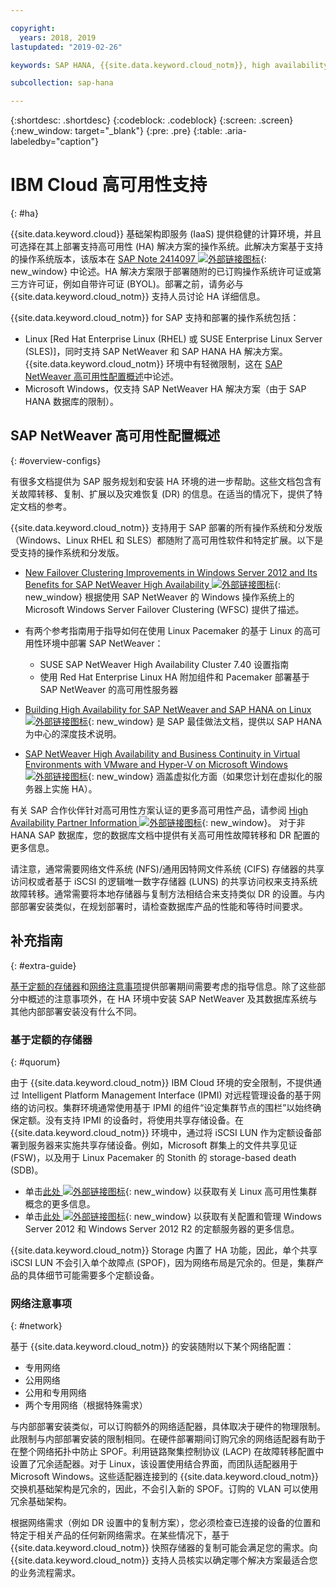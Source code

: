 ```yaml
---

copyright:
  years: 2018, 2019
lastupdated: "2019-02-26"

keywords: SAP HANA, {{site.data.keyword.cloud_notm}}, high availability, highly available, SPOF, VLANs, HA, DR, disaster recovery, SAP NetWeaver

subcollection: sap-hana

---
```


{:shortdesc: .shortdesc}
{:codeblock: .codeblock}
{:screen: .screen}
{:new_window: target="_blank"}
{:pre: .pre}
{:table: .aria-labeledby="caption"}


# IBM Cloud 高可用性支持
{: #ha}

{{site.data.keyword.cloud}} 基础架构即服务 (IaaS) 提供稳健的计算环境，并且可选择在其上部署支持高可用性 (HA) 解决方案的操作系统。此解决方案基于支持的操作系统版本，该版本在 [SAP Note 2414097 ![外部链接图标](../../icons/launch-glyph.svg "外部链接图标")](https://launchpad.support.sap.com/#/notes/2414097){: new_window} 中论述。HA 解决方案限于部署随附的已订购操作系统许可证或第三方许可证，例如自带许可证 (BYOL)。部署之前，请务必与 {{site.data.keyword.cloud_notm}} 支持人员讨论 HA 详细信息。

{{site.data.keyword.cloud_notm}} for SAP 支持和部署的操作系统包括：
* Linux [Red Hat Enterprise Linux (RHEL) 或 SUSE Enterprise Linux Server (SLES)]，同时支持 SAP NetWeaver 和 SAP HANA HA 解决方案。{{site.data.keyword.cloud_notm}} 环境中有轻微限制，这在 [SAP NetWeaver 高可用性配置概述](#overview-configs)中论述。
* Microsoft Windows，仅支持 SAP NetWeaver HA 解决方案（由于 SAP HANA 数据库的限制）。

## SAP NetWeaver 高可用性配置概述
{: #overview-configs}

有很多文档提供为 SAP 服务规划和安装 HA 环境的进一步帮助。这些文档包含有关故障转移、复制、扩展以及灾难恢复 (DR) 的信息。在适当的情况下，提供了特定文档的参考。

{{site.data.keyword.cloud_notm}} 支持用于 SAP 部署的所有操作系统和分发版（Windows、Linux RHEL 和 SLES）都随附了高可用性软件和特定扩展。以下是受支持的操作系统和分发版。

* [New Failover Clustering Improvements in Windows Server 2012 and Its Benefits for SAP NetWeaver High Availability ![外部链接图标](../../icons/launch-glyph.svg "外部链接图标")](https://blogs.sap.com/2013/10/16/new-failover-clustering-improvements-in-windows-server-2012-and-its-benefits-for-sap-netweaver-high-availability/){: new_window} 根据使用 SAP NetWeaver 的 Windows 操作系统上的 Microsoft Windows Server Failover Clustering (WFSC) 提供了描述。

* 有两个参考指南用于指导如何在使用 Linux Pacemaker 的基于 Linux 的高可用性环境中部署 SAP NetWeaver：
  * SUSE SAP NetWeaver High Availability Cluster 7.40 设置指南
  * 使用 Red Hat Enterprise Linux HA 附加组件和 Pacemaker 部署基于 SAP NetWeaver 的高可用性服务器

* [Building High Availability for SAP NetWeaver and SAP HANA on Linux ![外部链接图标](../../icons/launch-glyph.svg "外部链接图标")](https://support.sap.com/content/dam/SAAP/SAP_Activate/AGS_70.pdf){: new_window} 是 SAP 最佳做法文档，提供以 SAP HANA 为中心的深度技术说明。

* [SAP NetWeaver High Availability and Business Continuity in Virtual Environments with VMware and Hyper-V on Microsoft Windows ![外部链接图标](../../icons/launch-glyph.svg "外部链接图标")](https://www.sap.com/documents/2015/07/508b62bc-5b7c-0010-82c7-eda71af511fa.html){: new_window} 涵盖虚拟化方面（如果您计划在虚拟化的服务器上实施 HA）。

有关 SAP 合作伙伴针对高可用性方案认证的更多高可用性产品，请参阅 [High Availability Partner Information ![外部链接图标](../../icons/launch-glyph.svg "外部链接图标")](https://wiki.scn.sap.com/wiki/display/SI/High+Availability+Partner+Information){: new_window}。
对于非 HANA SAP 数据库，您的数据库文档中提供有关高可用性故障转移和 DR 配置的更多信息。

请注意，通常需要网络文件系统 (NFS)/通用因特网文件系统 (CIFS) 存储器的共享访问权或者基于 iSCSI 的逻辑唯一数字存储器 (LUNS) 的共享访问权来支持系统故障转移。通常需要将本地存储器与复制方法相结合来支持类似 DR 的设置。与内部部署安装类似，在规划部署时，请检查数据库产品的性能和等待时间要求。

## 补充指南
{: #extra-guide}

[基于定额的存储器](#quorum)和[网络注意事项](#network)提供部署期间需要考虑的指导信息。除了这些部分中概述的注意事项外，在 HA 环境中安装 SAP NetWeaver 及其数据库系统与其他内部部署安装没有什么不同。


### 基于定额的存储器
{: #quorum}

由于 {{site.data.keyword.cloud_notm}} IBM Cloud 环境的安全限制，不提供通过 Intelligent Platform Management Interface (IPMI) 对远程管理设备的基于网络的访问权。集群环境通常使用基于 IPMI 的组件“设定集群节点的围栏”以始终确保定额。没有支持 IPMI 的设备时，将使用共享存储设备。在 {{site.data.keyword.cloud_notm}} 环境中，通过将 iSCSI LUN 作为定额设备部署到服务器来实施共享存储设备。例如，Microsoft 群集上的文件共享见证 (FSW)，以及用于 Linux Pacemaker 的 Stonith 的 storage-based death (SDB)。
* 单击[此处 ![外部链接图标](../../icons/launch-glyph.svg "外部链接图标")](http://linux-ha.org/wiki/Cluster_Concepts){: new_window} 以获取有关 Linux 高可用性集群概念的更多信息。
* 单击[此处 ![外部链接图标](../../icons/launch-glyph.svg "外部链接图标")](https://docs.microsoft.com/en-us/windows-server/failover-clustering/manage-cluster-quorum){: new_window} 以获取有关配置和管理 Windows Server 2012 和 Windows Server 2012 R2 的定额服务器的更多信息。

{{site.data.keyword.cloud_notm}} Storage 内置了 HA 功能，因此，单个共享 iSCSI LUN 不会引入单个故障点 (SPOF)，因为网络布局是冗余的。但是，集群产品的具体细节可能需要多个定额设备。

### 网络注意事项
{: #network}

基于 {{site.data.keyword.cloud_notm}} 的安装随附以下某个网络配置：
* 专用网络
* 公用网络
* 公用和专用网络
* 两个专用网络（根据特殊需求）

与内部部署安装类似，可以订购额外的网络适配器，具体取决于硬件的物理限制。此限制与内部部署安装的限制相同。在硬件部署期间订购冗余的网络适配器有助于在整个网络拓扑中防止 SPOF。利用链路聚集控制协议 (LACP) 在故障转移配置中设置了冗余适配器。对于 Linux，该设置使用结合界面，而团队适配器用于 Microsoft Windows。这些适配器连接到的 {{site.data.keyword.cloud_notm}} 交换机基础架构是冗余的，因此，不会引入新的 SPOF。订购的 VLAN 可以使用冗余基础架构。

根据网络需求（例如 DR 设置中的复制方案），您必须检查已连接的设备的位置和特定于相关产品的任何新网络需求。在某些情况下，基于 {{site.data.keyword.cloud_notm}} 快照存储器的复制可能会满足您的需求。向 {{site.data.keyword.cloud_notm}} 支持人员核实以确定哪个解决方案最适合您的业务流程需求。
